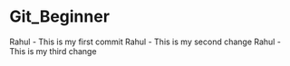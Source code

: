 # Git_Beginner
Rahul - This is my first commit
Rahul - This is my second change
Rahul - This is my third change
